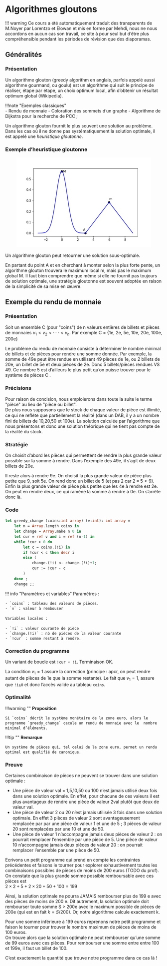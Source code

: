 # Algorithmes gloutons

!!! warning
    Ce cours a été automatiquement traduit des transparents de M.Noyer par
    Lorentzo et Elowan et mis en forme par Mehdi, nous ne nous accordons en aucun cas son travail, ce
    site à pour seul but d’être plus compréhensible pendant les périodes de
    révision que des diaporamas.

## Généralités

### Présentation

Un algorithme glouton (greedy algorithm en anglais, parfois  appelé aussi algorithme gourmand, ou goulu) est un  algorithme qui suit le principe de réaliser, étape par étape, un  choix optimum local, afin d’obtenir un résultat optimum  global (Wikipedia).  

!!!note "Exemples classiques"  
    - Rendu de monnaie
    - Coloration des sommets d’un graphe
    - Algorithme de Dijkstra pour la recherche de PCC ;  

Un algorithme glouton fournit le plus souvent une solution au  problème. Dans les cas où il ne donne pas systématiquement  la solution optimale, il est appelé une _heuristique gloutonne_.  

### Exemple d’heuristique gloutonne

<p align='center'><img src='/images/03712f414ec74a36cb0b171efa9cd16a.bmp'/></p>

Un algorithme glouton peut retourner une solution sous-optimale.  

En partant du point A et en cherchant à monter selon la plus  forte pente, un algorithme glouton trouvera le maximum local  m, mais pas le maximum global M.
Il faut bien comprendre que même si elle ne fournit pas toujours de solution optimale, une stratégie gloutonne est souvent adoptée en raison de la simplicité de sa mise en œuvre.

## Exemple du rendu de monnaie

### Présentation

Soit un ensemble C (pour "coins") de n valeurs entières de billets et pièces de monnaies $v_1 < v_2 < ··· < v_n$. Par exemple  C = {1e, 2e, 5e, 10e, 20e, 100e, 200e}

Le problème du rendu de monnaie consiste à déterminer le  nombre minimal de billets et de pièces pour rendre une somme donnée. Par exemple, la somme de 49e peut être rendue en utilisant  49 pièces de 1e, ou 2 billets de 20e, un billet de 5e et deux pièces de 2e. Donc 5 billets/pièces rendues VS 49. Ce nombre 5 est  d’ailleurs le plus petit qu’on puisse trouver pour le système de  pièces C .  

### Précisions

Pour raison de concision, nous emploierons dans toute la suite  le terme "pièce" au lieu de "pièce ou billet".  
De plus nous supposons que le stock de chaque valeur de pièce est illimité, ce qui ne reﬂète que partiellement la réalité (dans un DAB, il y a un nombre fini de billets de 10,20,50 et 100e). La solution calculée par l’algorithme que nous présentons et  donc une solution théorique qui ne tient pas compte de la  réalité du stock.  

### Stratégie

On choisit d’abord les pièces qui permettent de rendre la plus  grande valeur possible sur la somme à rendre. Dans l’exemple  des 49e, il s’agit de deux billets de 20e.

Il reste alors à rendre 9e. On choisit la plus grande valeur de  pièce plus petite que 9, soit 5e. On rend donc un billet de 5 (et pas 2 car $2 × 5 > 9$). Enfin la plus grande valeur de pièce plus petite que les 4e à rendre est 2e. On peut en rendre deux, ce qui ramène la  somme à rendre à 0e. On s’arrête donc là.  

### Code

```ocaml linenums="1"
let greedy_change (coins:int array) (v:int): int array =
    let n = Array.length coins in
    let change = Array.make n 0 in
    let cur = ref v and i = ref (n-1) in
    while !cur > 0 do
        let c = coins.(!i) in
        if !cur < c then decr i
        else (
            change.(!i) <- change.(!i)+1;
            cur := !cur - c
        )
    done ;
    change ;;
```

!!! info "Paramètres et variables"
    Paramètres :  

    - `coins` : tableau des valeurs de pièces.  
    - `v` : valeur à rembouser  

    Variables locales :  

    - `!i` : valeur courante de pièce
    - `change.(!i)` : nb de pièces de la valeur courante  
    - `!cur` : somme restant à rendre.  

### Correction du programme

Un variant de boucle est `!cur + !i`. Terminaison OK.  

La condition $v_1 = 1$ assure la correction (principe : apcr, on  peut rendre autant de pièces de 1e que la somme restante).
Le fait que $v_1 = 1$, assure que `!i≥0` et donc l’accès valide  au tableau `coins`.  

### Optimalité

!!!warning ""
    **Proposition**

    Si `coins` décrit le système monétaire de la zone euro, alors le  programme `greedy_change` cacule un rendu de monnaie avec le  nombre minimal d’éléments.  

!!!tip ""
    **Remarque**

    Un système de pièces qui, tel celui de la zone euro, permet un rendu optimal est qualifié de canonique.  

### Preuve

Certaines combinaison de pièces ne peuvent se trouver dans une solution optimale :  

- Une pièce de valeur val = 1,5,10,50 ou 100 n’est jamais  utilisé deux fois dans une solution optimale. En eﬀet, pour  chacune de ces valeurs il est plus avantageux de rendre une  pièce de valeur 2val plutôt que deux de valeur val.
- Une pièce de valeur 2 ou 20 n’est jamais utilisée 3 fois dans  une solution optimale. En eﬀet 3 pièces de valeur 2 sont  avantageusement remplacée par par une pièce de valeur 1 et  une de 5 ; 3 pièces de valeur 20 sont remplacées par une 10 et  une de 50.
- Une pièce de valeur 1 n’accompagne jamais deux pièces de valeur 2 : on pourrait remplacer l’ensemble par une pièce de 5.  Une pièce de valeur 10 n’accompagne jamais deux pièces de  valeur 20 : on pourrait remplacer l’ensemble par une pièce de  50.  

Ecrivons un petit programme qui prend en compte les  contraintes précédentes et faisons le tourner pour explorer  exhaustivement toutes les combinaisons possibles de pièces de  moins de 200 euros (TODO du prof). On constate que la plus grande somme possible remboursable  avec ces pièces est  
$2 × 2 + 5 + 2 × 20 + 50 + 100 = 199$

Ainsi, la solution optimale ne pourra JAMAIS rembourser plus  de 199 e avec des pièces de moins de 200 e. Dit autrement,  la solution optimale doit rembourser toute somme S > 200e  avec le maximum possible de pièces de 200e (qui est en fait  $k = S/200$).  Or, notre algorithme calcule exactement k.  

Pour une somme inférieure à 199 euros reprenons notre petit  programme et faison le tourner pour trouver le nombre  maximum de pièces de moins de 100 euros.  
On trouve alors que la solution optimale ne peut rembourser  qu’une somme de 99 euros avec ces pièces. Pour rembourser  une somme entre entre 100 et 199e, il faut un billet de 100.

C’est exactement la quantité que trouve notre programme  dans ce cas là !